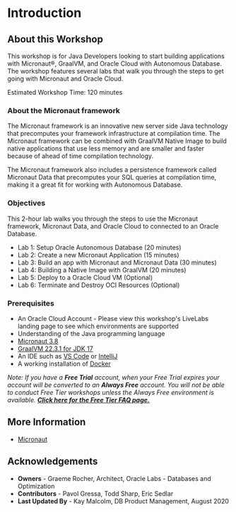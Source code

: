 # Introduction

## About this Workshop
This workshop is for Java Developers looking to start building applications with Micronaut®, GraalVM, and Oracle Cloud with Autonomous Database. The workshop features several labs that walk you through the
steps to get going with Micronaut and Oracle Cloud.

Estimated Workshop Time: 120 minutes

### About the Micronaut framework
The Micronaut framework is an innovative new server side Java technology that precomputes your framework infrastructure at compilation time. The Micronaut framework can be combined with GraalVM Native Image to build native applications that use less memory and are smaller and faster because of ahead of time compilation technology.

The Micronaut framework also includes a persistence framework called Micronaut Data that precomputes your SQL queries at compilation time, making it a great fit for working with Autonomous Database.

  <!-- [Video](youtube:zNKxJjkq0Pw) -->

### Objectives

This 2-hour lab walks you through the steps to use the Micronaut framework, Micronaut Data, and Oracle Cloud to connected to an Oracle Database.

- Lab 1: Setup Oracle Autonomous Database (20 minutes)
- Lab 2: Create a new Micronaut Application (15 minutes)
- Lab 3: Build an app with Micronaut and Micronaut Data (30 minutes)
- Lab 4: Building a Native Image with GraalVM (20 minutes)
- Lab 5: Deploy to a Oracle Cloud VM (Optional)
- Lab 6: Terminate and Destroy OCI Resources (Optional)

### Prerequisites
- An Oracle Cloud Account - Please view this workshop's LiveLabs landing page to see which environments are supported
- Understanding of the Java programming language
- [Micronaut 3.8](https://micronaut.io/download/)
- [GraalVM 22.3.1 for JDK 17](https://www.graalvm.org/docs/getting-started/)
- An IDE such as [VS Code](https://code.visualstudio.com/) or [IntelliJ](https://www.jetbrains.com/idea/download/)
- A working installation of [Docker](https://www.docker.com/)

*Note: If you have a **Free Trial** account, when your Free Trial expires your account will be converted to an **Always Free** account. You will not be able to conduct Free Tier workshops unless the Always Free environment is available. **[Click here for the Free Tier FAQ page.](https://www.oracle.com/cloud/free/faq/)***

## More Information
- [Micronaut](https://micronaut.io/)

## Acknowledgements
- **Owners** - Graeme Rocher, Architect, Oracle Labs - Databases and Optimization
- **Contributors** - Pavol Gressa, Todd Sharp, Eric Sedlar
- **Last Updated By** - Kay Malcolm, DB Product Management, August 2020
